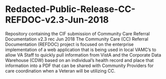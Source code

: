 # Redacted-Public-Release-CC-REFDOC-v2.3-Jun-2018
Repository containing the CIF submission of Community Care Referral Documentation v2.3 rec Jun 2018
The Community Care (CC) Referral Documentation (REFDOC) project is focused on the enterprise implementation of a web application that is being used in local VAMC’s to allow VA Staff to quickly pull information from VistA and the Corporate Data Warehouse (CDW) based on an individual’s health record and place that information into a PDF that can be shared with Community Providers for care coordination when a Veteran will be utilizing CC.
